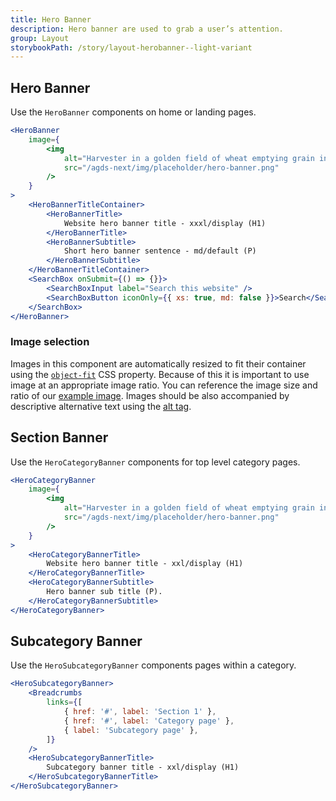 ```yaml
---
title: Hero Banner
description: Hero banner are used to grab a user’s attention.
group: Layout
storybookPath: /story/layout-herobanner--light-variant
---
```


## Hero Banner

Use the `HeroBanner` components on home or landing pages.

```jsx live
<HeroBanner
	image={
		<img
			alt="Harvester in a golden field of wheat emptying grain into a chaser bin moving alongside it."
			src="/agds-next/img/placeholder/hero-banner.png"
		/>
	}
>
	<HeroBannerTitleContainer>
		<HeroBannerTitle>
			Website hero banner title - xxxl/display (H1)
		</HeroBannerTitle>
		<HeroBannerSubtitle>
			Short hero banner sentence - md/default (P)
		</HeroBannerSubtitle>
	</HeroBannerTitleContainer>
	<SearchBox onSubmit={() => {}}>
		<SearchBoxInput label="Search this website" />
		<SearchBoxButton iconOnly={{ xs: true, md: false }}>Search</SearchBoxButton>
	</SearchBox>
</HeroBanner>
```

### Image selection

Images in this component are automatically resized to fit their container using the [`object-fit`](https://developer.mozilla.org/en-US/docs/Web/CSS/object-fit) CSS property. Because of this it is important to use image at an appropriate image ratio. You can reference the image size and ratio of our [example image](/agds-next/img/placeholder/hero-banner.png). Images should be also accompanied by descriptive alternative text using the [alt tag](https://developer.mozilla.org/en-US/docs/Web/HTML/Element/img#attr-alt).

## Section Banner

Use the `HeroCategoryBanner` components for top level category pages.

```jsx live
<HeroCategoryBanner
	image={
		<img
			alt="Harvester in a golden field of wheat emptying grain into a chaser bin moving alongside it."
			src="/agds-next/img/placeholder/hero-banner.png"
		/>
	}
>
	<HeroCategoryBannerTitle>
		Website hero banner title - xxl/display (H1)
	</HeroCategoryBannerTitle>
	<HeroCategoryBannerSubtitle>
		Hero banner sub title (P).
	</HeroCategoryBannerSubtitle>
</HeroCategoryBanner>
```

## Subcategory Banner

Use the `HeroSubcategoryBanner` components pages within a category.

```jsx live
<HeroSubcategoryBanner>
	<Breadcrumbs
		links={[
			{ href: '#', label: 'Section 1' },
			{ href: '#', label: 'Category page' },
			{ label: 'Subcategory page' },
		]}
	/>
	<HeroSubcategoryBannerTitle>
		Subcategory banner title - xxl/display (H1)
	</HeroSubcategoryBannerTitle>
</HeroSubcategoryBanner>
```
